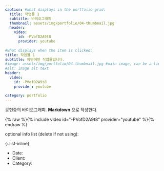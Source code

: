 ```yaml
---
caption: #what displays in the portfolio grid:
  title: 작업물 1
  subtitle: 바이오그래피
  thumbnail: assets/img/portfolio/04-thumbnail.jpg
  header:
    video:
      id: -PVofD2A9t8
      provider: youtube
    
#what displays when the item is clicked:
title: 작업물 1
subtitle: 어떤어떤 작업물입니다. 
#image: assets/img/portfolio/04-thumbnail.jpg #main image, can be a link or a file in assets/img/portfolio
#alt: image alt text
header:
  video:
    id: -PVofD2A9t8
    provider: youtube

category: portfolio
---
```



공현중의 바이오그래피. **Markdown** 으로 작성한다.  

{% raw %}{% include video id="-PVofD2A9t8" provider="youtube" %}{% endraw %}

optional info list (delete if not using):

{:.list-inline}  

- Date:  
- Client:  
- Category:  
